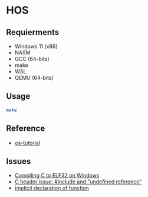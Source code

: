 # HOS

## Requierments

- Windows 11 (x86)
- NASM
- GCC (64-bits)
- make
- WSL
- QEMU (64-bits)

## Usage

```sh
make
```

## Reference

- [os-tutorial](https://github.com/cfenollosa/os-tutorial)

## Issues

- [Compiling C to ELF32 on Windows](https://stackoverflow.com/questions/65752272/compiling-c-to-elf32-on-windows)
- [C header issue: #include and "undefined reference"](https://stackoverflow.com/questions/10357117/c-header-issue-include-and-undefined-reference)
- [implicit declaration of function](https://qiita.com/yano0v0/items/52026aa6f4a424aa2331)